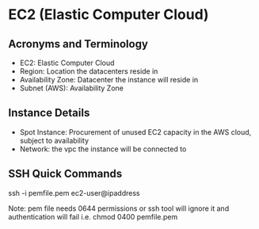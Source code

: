 # EC2 (Elastic Computer Cloud)

## Acronyms and Terminology
* EC2: Elastic Computer Cloud
* Region: Location the datacenters reside in
* Availability Zone: Datacenter the instance will reside in
* Subnet (AWS): Availability Zone

## Instance Details
* Spot Instance: Procurement of unused EC2 capacity in the AWS cloud, subject to availability
* Network: the vpc the instance will be connected to

## SSH Quick Commands
ssh -i pemfile.pem ec2-user@ipaddress

Note: pem file needs 0644 permissions or ssh tool will ignore it and authentication will fail
i.e. chmod 0400 pemfile.pem